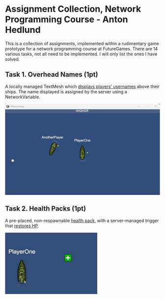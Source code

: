 # Assignment Collection, Network Programming Course - Anton Hedlund
This is a collection of assignments, implemented within a rudimentary game prototype for a network programming course at FutureGames. There are 14 various tasks, not all need to be implemented. I will only list the ones I have solved.

## Task 1. Overhead Names (1pt)
A locally managed TextMesh which [displays players' usernames](Assets/Scripts/Player/UserNameDisplay.cs) above their ships. The name displayed is assigned by the server using a NetworkVariable<FixedString64Bytes>.

![OverheadNames](Pics/OverheadNames.png)

## Task 2. Health Packs (1pt)
A pre-placed, non-respawnable [health pack](Assets/Scripts/Mines/HealthPack.cs), with a server-managed trigger that [restores HP](Assets/Scripts/Player/Health.cs#L26-L30). 

![Health Packs](Pics/HealthPack.gif)
